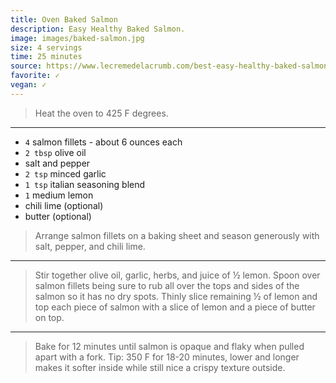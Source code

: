 ```yaml
---
title: Oven Baked Salmon
description: Easy Healthy Baked Salmon.
image: images/baked-salmon.jpg
size: 4 servings
time: 25 minutes
source: https://www.lecremedelacrumb.com/best-easy-healthy-baked-salmon/
favorite: ✓
vegan: ✓
---
```


> Heat the oven to 425 F degrees.

---

* `4` salmon fillets - about 6 ounces each
* `2 tbsp` olive oil
* salt and pepper
* `2 tsp` minced garlic
* `1 tsp` italian seasoning blend
* `1` medium lemon
* chili lime (optional)
* butter (optional)

> Arrange salmon fillets on a baking sheet and season generously with salt, pepper, and chili lime.

---

> Stir together olive oil, garlic, herbs, and juice of ½ lemon. Spoon over salmon fillets being sure to rub all over the tops and sides of the salmon so it has no dry spots. Thinly slice remaining ½ of lemon and top each piece of salmon with a slice of lemon and a piece of butter on top.

---

> Bake for 12 minutes until salmon is opaque and flaky when pulled apart with a fork. Tip: 350 F for 18-20 minutes, lower and longer makes it softer inside while still nice a crispy texture outside.

